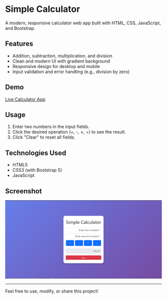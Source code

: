 # Simple Calculator

A modern, responsive calculator web app built with HTML, CSS, JavaScript, and Bootstrap.

## Features
- Addition, subtraction, multiplication, and division
- Clean and modern UI with gradient background
- Responsive design for desktop and mobile
- Input validation and error handling (e.g., division by zero)

## Demo
[Live Calculator App](https://pr-1-calaculator-js.vercel.app/)

## Usage
1. Enter two numbers in the input fields.
2. Click the desired operation (+, -, ×, ÷) to see the result.
3. Click "Clear" to reset all fields.

## Technologies Used
- HTML5
- CSS3 (with Bootstrap 5)
- JavaScript

## Screenshot
![Calculator](./output/image.png)

---

Feel free to use, modify, or share this project!
